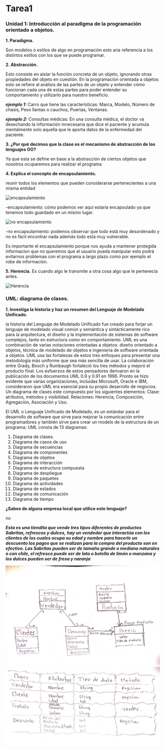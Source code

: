 # Tarea1
### Unidad 1: Introducción al paradigma de la programación orientado a objetos.

**1. Paradigma.**

Son modelos o estilos de algo en programación esto aria referencia a los distintos estilos con los que se puede programar.

**2. Abstracción.**

Esto consiste en aislar la función concreta de un objeto, ignorando otras propiedades del objeto en cuestión.
En la programación orientada a objetos esto se refiere al análisis de las partes de un objeto y entender cómo funcionan 
cada una de estas partes para poder entender su comportamiento y utilizarlo para nuestro beneficio.

***ejemplo 1:*** 
Carro que tiene las características: Marca, Modelo, Número de chasis, Peso llantas o cauchos, Puertas, Ventanas.

***ejemplo 2:*** 
Consultas médicas: En una consulta médica, el doctor va desechando la información innecesaria que dice 
el paciente y acumula mentalmente solo aquella que le aporta datos de la enfermedad del paciente.

**3. ¿Por qué decimos que la clase es el mecanismo de abstracción de los lenguajes OO?**

Ya que esta se define en base a la abstracción de ciertos objetos que nosotros ocuparemos para realizar el programa

**4. Explica el concepto de encapsulamiento.**

reunir todos los elementos que pueden considerarse pertenecientes a una misma entidad

![encapsulamiento](https://compu2poo.files.wordpress.com/2013/11/poohumanos1.png)

-encapsulamiento: cómo podemos ver aquí estaría encapsulado ya que tenemos todo guardado en un mismo lugar.


![no encapsulamiento](https://barcelonalternativa.es/wp-content/uploads/2017/04/miedos.jpg)

-no encapsulamiento: podemos observar que todo está muy desordenado y no es fácil encontrar nada además todo está muy vulnerable.

Es importante el encapsulamiento porque nos ayuda a mantener protegida informacion que no queremos que el usuario pueda 
manipular esto podrá evitarnos problemas con el programa a largo plazo como por ejemplo el robe de información.

**5. Herencia.**
Es cuando algo le transmite a otra cosa algo que le pertenecía antes.

![Herencia](https://i0.wp.com/gestionistaitalia.com/wp-content/uploads/2018/10/Como-se-gestiona-el-reclamo-de-una-herencia-o-sucesion-en-Italia.jpg)


### UML: diagrama de clases.
**1. Investiga la historia y haz un resumen del Lenguaje de Modelado Unificado.**


la historia del Lenguaje de Modelado Unificado
fue creado para forjar un lenguaje de modelado visual común y semántica y sintácticamente rico para la arquitectura, 
el diseño y la implementación de sistemas de software complejos, tanto en estructura como en comportamiento.
UML es una combinación de varias notaciones orientadas a objetos: diseño orientado a objetos, técnica de modelado de objetos 
e ingeniería de software orientada a objetos. UML usa las fortalezas de estos tres enfoques para presentar 
una metodología más uniforme que sea más sencilla de usar. La colaboración entre Grady, Booch y Rumbaugh fortaleció los tres métodos 
y mejoró el producto final. Los esfuerzos de estos pensadores derivaron en la publicación de los documentos UML 0.9 y 0.91 en 1996. 
Pronto se hizo evidente que varias organizaciones, incluidas Microsoft, Oracle e IBM, 
consideraron que UML era esencial para su propio desarrollo de negocios.
Un diagrama de clases este compuesto por los siguientes elementos: Clase: atributos, métodos y visibilidad. 
Relaciones: Herencia, Composición, Agregación, Asociación y Uso.

El UML o Lenguaje Unificado de Modelado, es un estándar para el desarrollo de software que sirve para mejorar la comunicación entre programadores y también sirve para crear un modelo de la estructura de un programa; UML consta de 13 diagramas:

1. Diagrama de clases.
2. Diagrama de casos de uso
3. Diagrama de secuencias
4. Diagrama de componentes
5. Diagrama de objetos
6. Diagrama de interacción
7. Diagrama de estructura compuesta
8. Diagrama de despliegue
9. Diagrama de paquetes
10. Diagrama de actividades
11. Diagrama de estados
12. Diagrama de comunicación
13. Diagrama de tiempo

**¿Sabes de alguna empresa local que utilice este lenguaje?**

no

***Esta es una tiendita que vende tres tipos diferentes de productos Sabritas, refrescos y dulces,*** 
***hay un vendedor que interactúa con los clientes de los cuales ocupa su edad y nombre para hacerle un***
***descuento  los pagos que se realizan para la compra del producto son en efectivo. Las Sabritas pueden ser*** 
***de tamaño grande o mediano naturales o con chile, el refresco puede ser de lata o botella de limón o manzana y*** 
***los dulces pueden ser de fresa y naranja***



![1](https://github.com/im-light/Tarea1/blob/master/fotos/imagen%201.jpg)
![2](https://github.com/im-light/Tarea1/blob/master/fotos/imagen%202.jpg)